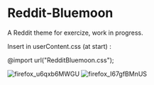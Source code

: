 # Reddit-Bluemoon
A Reddit theme for exercize, work in progress.

Insert in userContent.css (at start) :

@import url("RedditBluemoon.css");


![firefox_u6qxb6MWGU](https://user-images.githubusercontent.com/40931468/181232116-8ceb9e32-3004-4d74-b3dc-477c68485144.png)
![firefox_I67gfBMnUS](https://user-images.githubusercontent.com/40931468/181232131-346ba691-7a21-4322-9629-e43e81817339.png)

